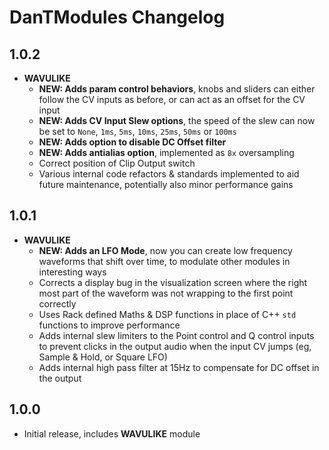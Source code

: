 # DanTModules Changelog

## 1.0.2

* **WAVULIKE**
  * **NEW: Adds param control behaviors**, knobs and sliders can either follow the CV inputs as before, or can act as an offset for the CV input
  * **NEW: Adds CV Input Slew options**, the speed of the slew can now be set to `None`, `1ms`, `5ms`, `10ms`, `25ms`, `50ms` or `100ms`
  * **NEW: Adds option to disable DC Offset filter**
  * **NEW: Adds antialias option**, implemented as `8x` oversampling
  * Correct position of Clip Output switch
  * Various internal code refactors & standards implemented to aid future maintenance, potentially also minor performance gains

## 1.0.1

* **WAVULIKE**
  * **NEW: Adds an LFO Mode**, now you can create low frequency waveforms that shift over time, to modulate other modules in interesting ways
  * Corrects a display bug in the visualization screen where the right most part of the waveform was not wrapping to the first point correctly
  * Uses Rack defined Maths & DSP functions in place of C++ `std` functions to improve performance
  * Adds internal slew limiters to the Point control and Q control inputs to prevent clicks in the output audio when the input CV jumps (eg, Sample & Hold, or Square LFO)
  * Adds internal high pass filter at 15Hz to compensate for DC offset in the output

## 1.0.0

* Initial release, includes **WAVULIKE** module
